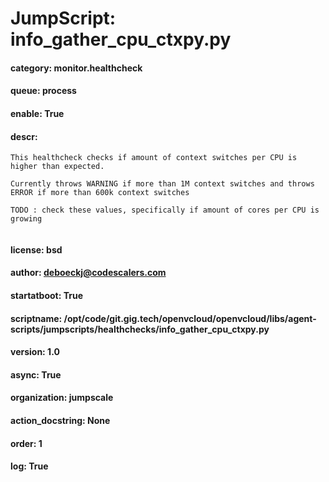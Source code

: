 
# JumpScript: info_gather_cpu_ctxpy.py
        
#### category: monitor.healthcheck
#### queue: process
#### enable: True
#### descr: 
```
This healthcheck checks if amount of context switches per CPU is higher than expected.

Currently throws WARNING if more than 1M context switches and throws ERROR if more than 600k context switches

TODO : check these values, specifically if amount of cores per CPU is growing


```
#### license: bsd
#### author: deboeckj@codescalers.com
#### startatboot: True
#### scriptname: /opt/code/git.gig.tech/openvcloud/openvcloud/libs/agent-scripts/jumpscripts/healthchecks/info_gather_cpu_ctxpy.py
#### version: 1.0
#### async: True
#### organization: jumpscale
#### action_docstring: None
#### order: 1
#### log: True